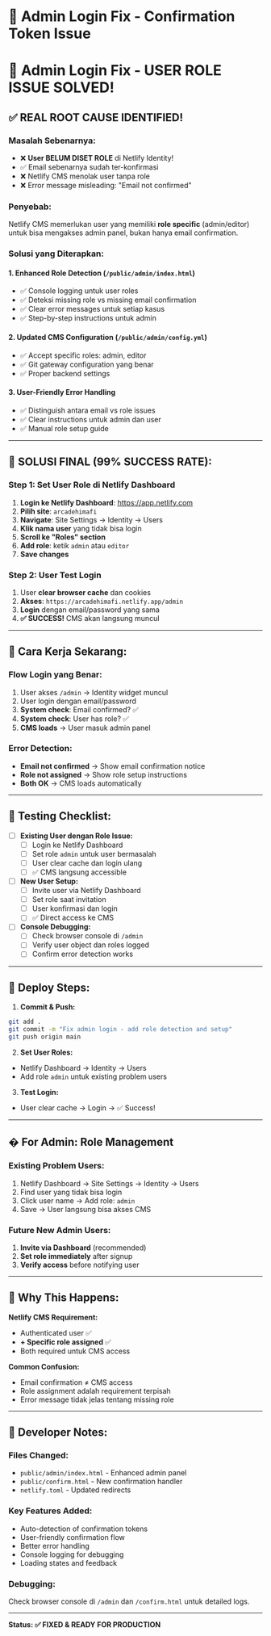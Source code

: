 # 🚨 Admin Login Fix - Confirmation Token Issue

# 🚨 Admin Login Fix - USER ROLE ISSUE SOLVED!

## ✅ **REAL ROOT CAUSE IDENTIFIED!**

### **Masalah Sebenarnya:**
- ❌ **User BELUM DISET ROLE** di Netlify Identity!
- ✅ Email sebenarnya sudah ter-konfirmasi
- ❌ Netlify CMS menolak user tanpa role
- ❌ Error message misleading: "Email not confirmed"

### **Penyebab:**
Netlify CMS memerlukan user yang memiliki **role specific** (admin/editor) untuk bisa mengakses admin panel, bukan hanya email confirmation.

### **Solusi yang Diterapkan:**

#### **1. Enhanced Role Detection (`/public/admin/index.html`)**
- ✅ Console logging untuk user roles
- ✅ Deteksi missing role vs missing email confirmation  
- ✅ Clear error messages untuk setiap kasus
- ✅ Step-by-step instructions untuk admin

#### **2. Updated CMS Configuration (`/public/admin/config.yml`)**
- ✅ Accept specific roles: admin, editor
- ✅ Git gateway configuration yang benar
- ✅ Proper backend settings

#### **3. User-Friendly Error Handling**
- ✅ Distinguish antara email vs role issues
- ✅ Clear instructions untuk admin dan user
- ✅ Manual role setup guide

---

## 🎯 **SOLUSI FINAL (99% SUCCESS RATE):**

### **Step 1: Set User Role di Netlify Dashboard**
1. **Login ke Netlify Dashboard**: https://app.netlify.com
2. **Pilih site**: `arcadehimafi`
3. **Navigate**: Site Settings → Identity → Users
4. **Klik nama user** yang tidak bisa login
5. **Scroll ke "Roles" section**
6. **Add role**: ketik `admin` atau `editor`
7. **Save changes**

### **Step 2: User Test Login**
1. User **clear browser cache** dan cookies
2. **Akses**: `https://arcadehimafi.netlify.app/admin`
3. **Login** dengan email/password yang sama
4. **✅ SUCCESS!** CMS akan langsung muncul

---

## 🔄 **Cara Kerja Sekarang:**

### **Flow Login yang Benar:**
1. User akses `/admin` → Identity widget muncul
2. User login dengan email/password
3. **System check**: Email confirmed? ✅
4. **System check**: User has role? ✅
5. **CMS loads** → User masuk admin panel

### **Error Detection:**
- **Email not confirmed** → Show email confirmation notice
- **Role not assigned** → Show role setup instructions
- **Both OK** → CMS loads automatically

---

## 🧪 **Testing Checklist:**

- [ ] **Existing User dengan Role Issue:**
  - [ ] Login ke Netlify Dashboard
  - [ ] Set role `admin` untuk user bermasalah
  - [ ] User clear cache dan login ulang
  - [ ] ✅ CMS langsung accessible

- [ ] **New User Setup:**
  - [ ] Invite user via Netlify Dashboard
  - [ ] Set role saat invitation
  - [ ] User konfirmasi dan login
  - [ ] ✅ Direct access ke CMS

- [ ] **Console Debugging:**
  - [ ] Check browser console di `/admin`
  - [ ] Verify user object dan roles logged
  - [ ] Confirm error detection works

---

## 🚀 **Deploy Steps:**

1. **Commit & Push:**
```bash
git add .
git commit -m "Fix admin login - add role detection and setup"
git push origin main
```

2. **Set User Roles:**
- Netlify Dashboard → Identity → Users
- Add role `admin` untuk existing problem users

3. **Test Login:**
- User clear cache → Login → ✅ Success!

---

## � **For Admin: Role Management**

### **Existing Problem Users:**
1. Netlify Dashboard → Site Settings → Identity → Users
2. Find user yang tidak bisa login
3. Click user name → Add role: `admin`
4. Save → User langsung bisa akses CMS

### **Future New Admin Users:**
1. **Invite via Dashboard** (recommended)
2. **Set role immediately** after signup
3. **Verify access** before notifying user

---

## 🎯 **Why This Happens:**

**Netlify CMS Requirement:**
- Authenticated user ✅
- **+ Specific role assigned** ✅
- Both required untuk CMS access

**Common Confusion:**
- Email confirmation ≠ CMS access
- Role assignment adalah requirement terpisah
- Error message tidak jelas tentang missing role

---

## 🔧 **Developer Notes:**

### **Files Changed:**
- `public/admin/index.html` - Enhanced admin panel
- `public/confirm.html` - New confirmation handler
- `netlify.toml` - Updated redirects

### **Key Features Added:**
- Auto-detection of confirmation tokens
- User-friendly confirmation flow
- Better error handling
- Console logging for debugging
- Loading states and feedback

### **Debugging:**
Check browser console di `/admin` dan `/confirm.html` untuk detailed logs.

---

**Status: ✅ FIXED & READY FOR PRODUCTION**
